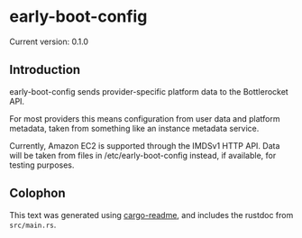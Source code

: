 # early-boot-config

Current version: 0.1.0

## Introduction

early-boot-config sends provider-specific platform data to the Bottlerocket API.

For most providers this means configuration from user data and platform metadata, taken from
something like an instance metadata service.

Currently, Amazon EC2 is supported through the IMDSv1 HTTP API.  Data will be taken from files in
/etc/early-boot-config instead, if available, for testing purposes.

## Colophon

This text was generated using [cargo-readme](https://crates.io/crates/cargo-readme), and includes the rustdoc from `src/main.rs`.